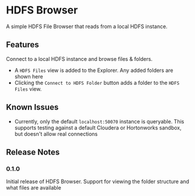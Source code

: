 # HDFS Browser

A simple HDFS File Browser that reads from a local HDFS instance.

## Features

Connect to a local HDFS instance and browse files & folders.
* A `HDFS Files` view is added to the Explorer. Any added folders are shown here
* Clicking the `Connect to HDFS Folder` button adds a folder to the `HDFS Files` view.

## Known Issues

* Currently, only the default `localhost:50070` instance is queryable. This supports testing against a default Cloudera or Hortonworks sandbox, but doesn't allow real connections

## Release Notes


### 0.1.0

Initial release of HDFS Browser. Support for viewing the folder structure and what files are available

